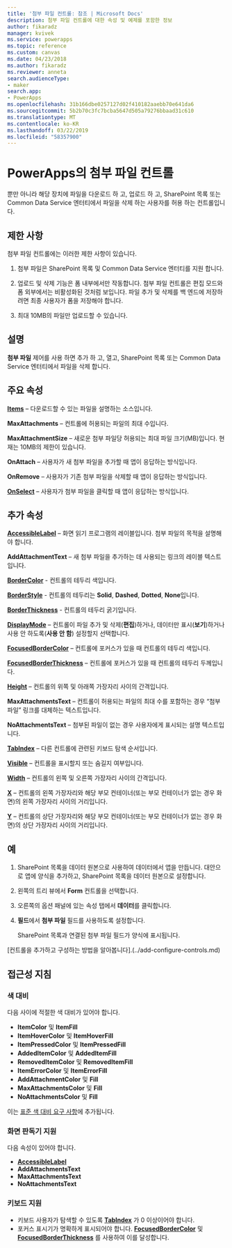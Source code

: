 ```yaml
---
title: '첨부 파일 컨트롤: 참조 | Microsoft Docs'
description: 첨부 파일 컨트롤에 대한 속성 및 예제를 포함한 정보
author: fikaradz
manager: kvivek
ms.service: powerapps
ms.topic: reference
ms.custom: canvas
ms.date: 04/23/2018
ms.author: fikaradz
ms.reviewer: anneta
search.audienceType:
- maker
search.app:
- PowerApps
ms.openlocfilehash: 31b166dbe0257127d02f410182aaebb70e641da6
ms.sourcegitcommit: 5b2b70c3fc7bcba5647d505a79276bbaad31c610
ms.translationtype: MT
ms.contentlocale: ko-KR
ms.lasthandoff: 03/22/2019
ms.locfileid: "58357900"
---
```

# <a name="attachments-control-in-powerapps"></a>PowerApps의 첨부 파일 컨트롤
뿐만 아니라 해당 장치에 파일을 다운로드 하 고, 업로드 하 고, SharePoint 목록 또는 Common Data Service 엔터티에서 파일을 삭제 하는 사용자를 허용 하는 컨트롤입니다.

## <a name="limitations"></a>제한 사항
첨부 파일 컨트롤에는 이러한 제한 사항이 있습니다.
1. 첨부 파일은 SharePoint 목록 및 Common Data Service 엔터티를 지원 합니다.

1. 업로드 및 삭제 기능은 폼 내부에서만 작동합니다.  첨부 파일 컨트롤은 편집 모드와 폼 외부에서는 비활성화된 것처럼 보입니다. 파일 추가 및 삭제를 백 엔드에 저장하려면 최종 사용자가 폼을 저장해야 합니다.

1. 최대 10MB의 파일만 업로드할 수 있습니다.  

## <a name="description"></a>설명
**첨부 파일** 제어를 사용 하면 추가 하 고, 열고, SharePoint 목록 또는 Common Data Service 엔터티에서 파일을 삭제 합니다.

## <a name="key-properties"></a>주요 속성
**[Items](properties-core.md)** – 다운로드할 수 있는 파일을 설명하는 소스입니다.

**MaxAttachments** – 컨트롤에 허용되는 파일의 최대 수입니다.

**MaxAttachmentSize** – 새로운 첨부 파일당 허용되는 최대 파일 크기(MB)입니다.  현재는 10MB의 제한이 있습니다.

**OnAttach** – 사용자가 새 첨부 파일을 추가할 때 앱이 응답하는 방식입니다.

**OnRemove** – 사용자가 기존 첨부 파일을 삭제할 때 앱이 응답하는 방식입니다.

**[OnSelect](properties-core.md)** – 사용자가 첨부 파일을 클릭할 때 앱이 응답하는 방식입니다.

## <a name="additional-properties"></a>추가 속성
**[AccessibleLabel](properties-accessibility.md)** – 화면 읽기 프로그램의 레이블입니다. 첨부 파일의 목적을 설명해야 합니다.

**AddAttachmentText** – 새 첨부 파일을 추가하는 데 사용되는 링크의 레이블 텍스트입니다.

**[BorderColor](properties-color-border.md)** - 컨트롤의 테두리 색입니다.

**[BorderStyle](properties-color-border.md)** - 컨트롤의 테두리는 **Solid**, **Dashed**, **Dotted**, **None**입니다.

**[BorderThickness](properties-color-border.md)** - 컨트롤의 테두리 굵기입니다.

**[DisplayMode](properties-core.md)** – 컨트롤이 파일 추가 및 삭제(**편집**)하거나, 데이터만 표시(**보기**)하거나 사용 안 하도록(**사용 안 함**) 설정할지 선택합니다.

**[FocusedBorderColor](properties-color-border.md)** – 컨트롤에 포커스가 있을 때 컨트롤의 테두리 색입니다.

**[FocusedBorderThickness](properties-color-border.md)** – 컨트롤에 포커스가 있을 때 컨트롤의 테두리 두께입니다.

**[Height](properties-size-location.md)** – 컨트롤의 위쪽 및 아래쪽 가장자리 사이의 간격입니다.

**MaxAttachmentsText** – 컨트롤이 허용되는 파일의 최대 수를 포함하는 경우 “첨부 파일” 링크를 대체하는 텍스트입니다.

**NoAttachmentsText** – 첨부된 파일이 없는 경우 사용자에게 표시되는 설명 텍스트입니다.

**[TabIndex](properties-accessibility.md)** – 다른 컨트롤에 관련된 키보드 탐색 순서입니다.

**[Visible](properties-core.md)** – 컨트롤을 표시할지 또는 숨길지 여부입니다.

**[Width](properties-size-location.md)** – 컨트롤의 왼쪽 및 오른쪽 가장자리 사이의 간격입니다.

**[X](properties-size-location.md)** – 컨트롤의 왼쪽 가장자리와 해당 부모 컨테이너(또는 부모 컨테이너가 없는 경우 화면)의 왼쪽 가장자리 사이의 거리입니다.

**[Y](properties-size-location.md)** – 컨트롤의 상단 가장자리와 해당 부모 컨테이너(또는 부모 컨테이너가 없는 경우 화면)의 상단 가장자리 사이의 거리입니다.


## <a name="example"></a>예
1. SharePoint 목록을 데이터 원본으로 사용하여 데이터에서 앱을 만듭니다. 대안으로 앱에 양식을 추가하고, SharePoint 목록을 데이터 원본으로 설정합니다.

2. 왼쪽의 트리 뷰에서 **Form** 컨트롤을 선택합니다.

3. 오른쪽의 옵션 패널에 있는 속성 탭에서 **데이터**를 클릭합니다.

4. **필드**에서 **첨부 파일** 필드를 사용하도록 설정합니다.

    SharePoint 목록과 연결된 첨부 파일 필드가 양식에 표시됩니다.

[컨트롤을 추가하고 구성하는 방법을 알아봅니다].(../add-configure-controls.md)


## <a name="accessibility-guidelines"></a>접근성 지침
### <a name="color-contrast"></a>색 대비
다음 사이에 적절한 색 대비가 있어야 합니다.
* **ItemColor** 및 **ItemFill**
* **ItemHoverColor** 및 **ItemHoverFill**
* **ItemPressedColor** 및 **ItemPressedFill**
* **AddedItemColor** 및 **AddedItemFill**
* **RemovedItemColor** 및 **RemovedItemFill**
* **ItemErrorColor** 및 **ItemErrorFill**
* **AddAttachmentColor** 및 **Fill**
* **MaxAttachmentsColor** 및 **Fill**
* **NoAttachmentsColor** 및 **Fill**

이는 [표준 색 대비 요구 사항](../accessible-apps-color.md)에 추가됩니다.

### <a name="screen-reader-support"></a>화면 판독기 지원
다음 속성이 있어야 합니다.
* **[AccessibleLabel](properties-accessibility.md)**
* **AddAttachmentsText**
* **MaxAttachmentsText**
* **NoAttachmentsText**

### <a name="keyboard-support"></a>키보드 지원
* 키보드 사용자가 탐색할 수 있도록 **[TabIndex](properties-accessibility.md)** 가 0 이상이어야 합니다.
* 포커스 표시기가 명확하게 표시되어야 합니다. **[FocusedBorderColor](properties-color-border.md)** 및 **[FocusedBorderThickness](properties-color-border.md)** 를 사용하여 이를 달성합니다.
